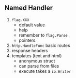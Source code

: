 ## Named Handler

1. `flag.XXX`
    - default value
    - help
    - remember to `flag.Parse`
    - pointers
1. `http.HandleFunc` basic routes
1. response headers
1. templates (text and html)
    - anonymous struct
    - can parse from files
    - execute takes a `io.Writer`
